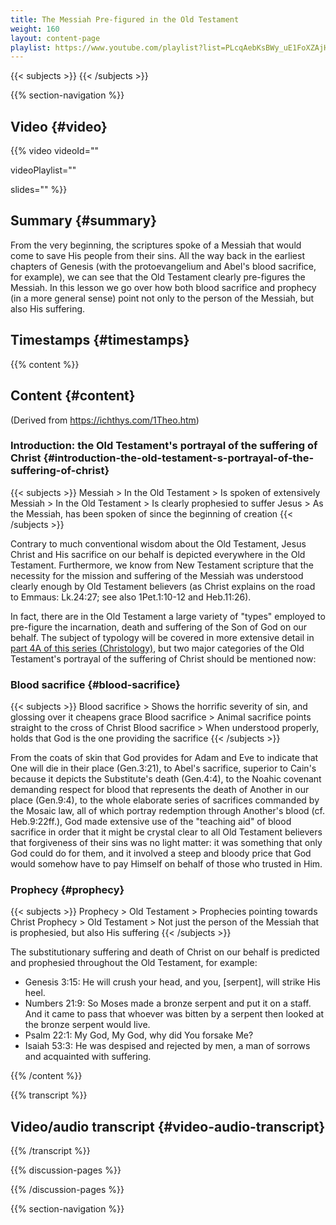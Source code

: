```yaml
---
title: The Messiah Pre-figured in the Old Testament
weight: 160
layout: content-page
playlist: https://www.youtube.com/playlist?list=PLcqAebKsBWy_uE1FoXZAjHKMHV1wWcAD8
---
```


{{< subjects >}}
{{< /subjects >}}

{{% section-navigation %}}

## Video {#video}

{{% video
videoId=""

videoPlaylist=""

slides=""
%}}

## Summary {#summary}

From the very beginning, the scriptures spoke of a Messiah that would come to save His people from their sins. All the way back in the earliest chapters of Genesis (with the protoevangelium and Abel's blood sacrifice, for example), we can see that the Old Testament clearly pre-figures the Messiah. In this lesson we go over how both blood sacrifice and prophecy (in a more general sense) point not only to the person of the Messiah, but also His suffering.

## Timestamps {#timestamps}



{{% content %}}

## Content {#content}

(Derived from https://ichthys.com/1Theo.htm)

<!-- --- -->

### Introduction: the Old Testament's portrayal of the suffering of Christ {#introduction-the-old-testament-s-portrayal-of-the-suffering-of-christ}

{{< subjects >}}
Messiah > In the Old Testament > Is spoken of extensively
Messiah > In the Old Testament > Is clearly prophesied to suffer
Jesus > As the Messiah, has been spoken of since the beginning of creation
{{< /subjects >}}
<!-- p="Luke 24:27; 1 Peter 1:10-12; Hebrews 11:26" -->

Contrary to much conventional wisdom about the Old Testament, Jesus Christ and His sacrifice on our behalf is depicted everywhere in the Old Testament. Furthermore, we know from New Testament scripture that the necessity for the mission and suffering of the Messiah was understood clearly enough by Old Testament believers (as Christ explains on the road to Emmaus: Lk.24:27; see also 1Pet.1:10-12 and Heb.11:26).

In fact, there are in the Old Testament a large variety of "types" employed to pre-figure the incarnation, death and suffering of the Son of God on our behalf. The subject of typology will be covered in more extensive detail in [part 4A of this series (Christology)](https://ichthys.com/4A-Christo.htm), but two major categories of the Old Testament's portrayal of the suffering of Christ should be mentioned now:

<!-- --- -->

### Blood sacrifice {#blood-sacrifice}

{{< subjects >}}
Blood sacrifice > Shows the horrific severity of sin, and glossing over it cheapens grace
Blood sacrifice > Animal sacrifice points straight to the cross of Christ
Blood sacrifice > When understood properly, holds that God is the one providing the sacrifice
{{< /subjects >}}
<!-- p="Genesis 3:21; Genesis 4:4; Genesis 9:4; Hebrews 11:4; Hebrews 9:22ff." -->

From the coats of skin that God provides for Adam and Eve to indicate that One will die in their place (Gen.3:21), to Abel's sacrifice, superior to Cain's because it depicts the Substitute's death (Gen.4:4), to the Noahic covenant demanding respect for blood that represents the death of Another in our place (Gen.9:4), to the whole elaborate series of sacrifices commanded by the Mosaic law, all of which portray redemption through Another's blood (cf. Heb.9:22ff.), God made extensive use of the "teaching aid" of blood sacrifice in order that it might be crystal clear to all Old Testament believers that forgiveness of their sins was no light matter: it was something that only God could do for them, and it involved a steep and bloody price that God would somehow have to pay Himself on behalf of those who trusted in Him.

<!-- --- -->

### Prophecy {#prophecy}

{{< subjects >}}
Prophecy > Old Testament > Prophecies pointing towards Christ
Prophecy > Old Testament > Not just the person of the Messiah that is prophesied, but also His suffering
{{< /subjects >}}
<!-- p="Genesis 3:15; Numbers 21:9; Psalm 22:1; Isaiah 53:3" -->

The substitutionary suffering and death of Christ on our behalf is predicted and prophesied throughout the Old Testament, for example:

- Genesis 3:15: He will crush your head, and you, [serpent], will strike His heel.
- Numbers 21:9: So Moses made a bronze serpent and put it on a staff. And it came to pass that whoever was bitten by a serpent then looked at the bronze serpent would live.
- Psalm 22:1: My God, My God, why did You forsake Me?
- Isaiah 53:3: He was despised and rejected by men, a man of sorrows and acquainted with suffering.

{{% /content %}}

{{% transcript %}}

## Video/audio transcript {#video-audio-transcript}



{{% /transcript %}}

{{% discussion-pages %}}

{{% /discussion-pages %}}

{{% section-navigation %}}
